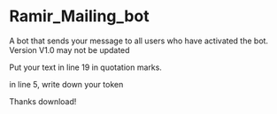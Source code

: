 # Ramir_Mailing_bot
A bot that sends your message to all users who have activated the bot.
Version V1.0 may not be updated

Put your text in line 19 in quotation marks.

in line 5, write down your token

Thanks download!
